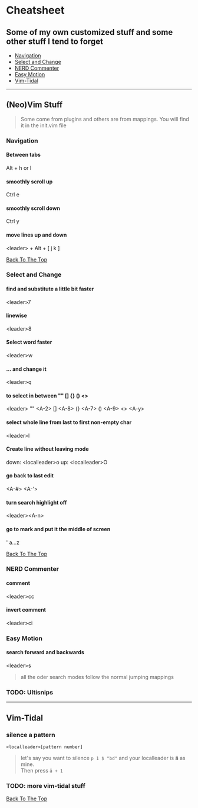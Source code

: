 # Cheatsheet

## Some of my own customized stuff and some other stuff I tend to forget

- [Navigation](#navigation)
- [Select and Change](#select-and-change)
- [NERD Commenter](#nerd-commenter)
- [Easy Motion](#easy-motion)
- [Vim-Tidal](#vim-tidal)

---

## (Neo)Vim Stuff

> Some come from plugins and others are from mappings. You will find it in the init.vim file

### Navigation

#### Between tabs

Alt + h or l

#### smoothly scroll up

Ctrl e

#### smoothly scroll down

Ctrl y

#### move lines up and down

\<leader> + Alt + [ j k ]

[Back To The Top](#cheatsheet)

### Select and Change

#### find and substitute a little bit faster

 \<leader>7

#### linewise

\<leader>8

#### Select word faster

\<leader>w

#### ... and change it

\<leader>q

#### to select in between "" [] {} () <>

\<leader>
"" \<A-2>
[] \<A-8>
{} \<A-7>
() \<A-9>
<> \<A-y>

#### select whole line from last to first non-empty char

\<leader>l

#### Create line without leaving mode

down:
\<localleader>o
up:
\<localleader>O

#### go back to last edit

\<A-#>
\<A-'>

#### turn search highlight off

\<leader>\<A-n>

#### go to mark and put it the middle of screen

' a...z

[Back To The Top](#cheatsheet)

### NERD Commenter

#### comment

\<leader>cc

#### invert comment

\<leader>ci

### Easy Motion

#### search forward and backwards

\<leader>s

> all the oder search modes follow the normal jumping mappings

### **TODO:** Ultisnips

---

## Vim-Tidal

### silence a pattern

```<localleader>[pattern number]```

> let's say you want to silence ```p 1 $ "bd"``` and your localleader is **ä** as mine.  
Then press ```ä + 1```

### **TODO:** more vim-tidal stuff

[Back To The Top](#cheatsheet)
